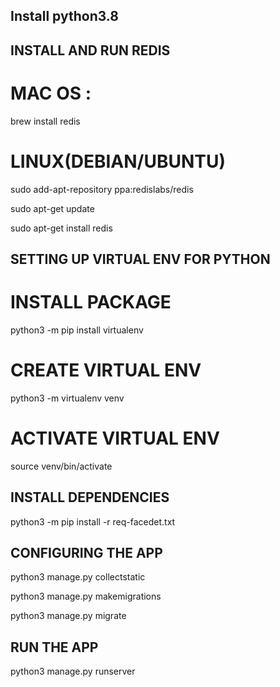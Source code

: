 ##  Install python3.8

## INSTALL AND RUN REDIS
# MAC OS : 
brew install redis 

# LINUX(DEBIAN/UBUNTU)

sudo add-apt-repository ppa:redislabs/redis

sudo apt-get update

sudo apt-get install redis


## SETTING UP VIRTUAL ENV FOR PYTHON

# INSTALL PACKAGE

python3 -m pip install virtualenv


# CREATE VIRTUAL ENV

python3 -m virtualenv venv

# ACTIVATE VIRTUAL ENV

source venv/bin/activate


## INSTALL DEPENDENCIES

python3 -m pip install -r req-facedet.txt


## CONFIGURING THE APP

python3 manage.py collectstatic

python3 manage.py makemigrations

python3 manage.py migrate


## RUN THE APP

python3 manage.py runserver 


